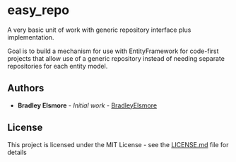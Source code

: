 # easy_repo
A very basic unit of work with generic repository interface plus implementation. 

Goal is to build a mechanism for use with EntityFramework for code-first projects that allow use of a generic repository instead of needing separate repositories for each entity model.

## Authors

* **Bradley Elsmore** - *Initial work* - [BradleyElsmore](https://github.com/bradleyelsmore)

## License

This project is licensed under the MIT License - see the [LICENSE.md](LICENSE.md) file for details
